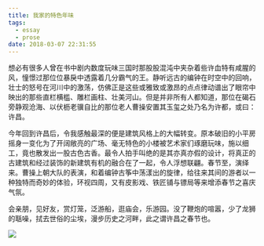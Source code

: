 ```yaml
---
title: 我家的特色年味
tags: 
  - essay
  - prose
date: 2018-03-07 22:31:55
---
```


想必有很多人曾在书中剧内数度玩味三国时那股股混沌中夹杂着些许血特有咸腥的风，憧憬过那位位暴戾中透露着几分霸气的王。静听远古的编钟在时空中的回响，壮士的怒号在河川中的激荡，仿佛正是这些或雅致或激昂的点点律动谱出了眼帘中映出的那些直栏横槛、雕栏画柱、壮美河山。但是并非所有人都知道，那位在碣石旁静观沧海、以伏枥老骥自比的那位老人曹操安置其玉玺之处乃名为许都，或曰：许昌。

<!-- more -->

今年回到许昌后，令我感触最深的便是建筑风格上的大幅转变。原本破旧的小平房摇身一变化为了开阔敞亮的广场、毫无特色的小楼被艺术家们琢磨玩味，施以细工，竟也散发出一股古色古香。最令人拍手叫绝的是其亦真亦假的设计，将真正的古建筑和经过装饰的新建筑有机的融合在了一起，令人浮想联翩。春节至，演绎来。曹操上朝大队的表演，和着编钟古筝中荡漾出的旋律，给往来其间的游者以一种独特而奇妙的体验，环视四周，又有皮影戏、铁匠铺与镖局等来增添春节之喜庆气氛。

会亲朋，见好友，赏灯笼，泛游船，逛庙会，乐游园。没了鞭炮的喧嚣，少了龙狮的聒噪，拭去世俗的尘埃，漫步历史之河畔，此之谓许昌之春节也。

![](ancient_city.jpg)